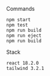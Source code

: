Commands

    npm start
    npm test
    npm run build
    npm run eject
    npm run build

Stack

    react 18.2.0
    tailwind 3.2.1